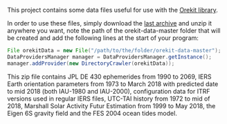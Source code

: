 This project contains some data files useful for use with the
[Orekit library](http://www.orekit.org/).

In order to use these files, simply download the
[last archive](https://gitlab.orekit.org/orekit/orekit-data/-/archive/master/orekit-data-master.zip)
and unzip it anywhere you want, note the path of the orekit-data-master folder
that will be created and add the following lines at the start of your program:

```java
File orekitData = new File("/path/to/the/folder/orekit-data-master");
DataProvidersManager manager = DataProvidersManager.getInstance();
manager.addProvider(new DirectoryCrawler(orekitData));
```

This zip file contains JPL DE 430 ephemerides from 1990 to 2069, IERS Earth
orientation parameters from 1973 to March 2018 with predicted date to mid 2018
(both IAU-1980 and IAU-2000), configuration data for ITRF versions used in
regular IERS files, UTC-TAI history from 1972 to mid of 2018, Marshall Solar
Activity Futur Estimation from 1999 to May 2018, the Eigen 6S gravity field
and the FES 2004 ocean tides model.
